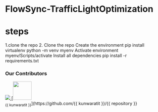 # FlowSync-TrafficLightOptimization

# steps
1.clone the repo
2.
Clone the repo
Create the environment
pip install virtualenv
python -m venv myenv
Activate environment
myenv/Scripts/activate
Install all dependencies
pip install -r requirements.txt


### Our Contributors
<a href="https://github.com/kunwaratit">
  <img src="https://contrib.rocks/image?repo=mfts/papermark" />
</a>
[<img src="https://github.com/{{ kunwaratit }}.png" width="60px;"/><br /><sub><ahref="https://github.com/{{ kunwaratit }}">{{ kunwaratit }}</a></sub>](https://github.com/{{ kunwaratit }}/{{ repository }}
